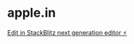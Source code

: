 # apple.in

[Edit in StackBlitz next generation editor ⚡️](https://stackblitz.com/~/github.com/kunalsinghmarwaha/apple.in)